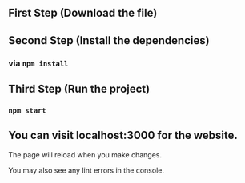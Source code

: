 ## First Step (Download the file)
## Second Step (Install the dependencies)
### via `npm install`

## Third Step (Run the project)
### `npm start`

## You can visit localhost:3000 for the website.

The page will reload when you make changes.

You may also see any lint errors in the console.


